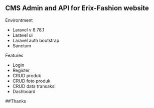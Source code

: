 ## CMS Admin and API for Erix-Fashion website

Environtment
- Laravel v 8.78.1
- Laravel ui 
- Laravel auth bootstrap
- Sanctum

Features
- Login
- Register
- CRUD produk
- CRUD foto produk
- CRUD data transaksi
- Dashboard 

##Thanks
